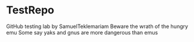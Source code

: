 # TestRepo
GitHub testing lab by SamuelTeklemariam
Beware the wrath of the hungry emu
Some say yaks and gnus are more dangerous than emus
